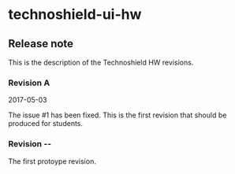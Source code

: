 # technoshield-ui-hw

## Release note

This is the description of the Technoshield HW revisions.

### Revision A

2017-05-03

The issue #1 has been fixed. This is the first revision that should be produced for students.

### Revision --
The first protoype revision.
